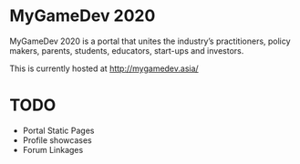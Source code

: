 MyGameDev 2020
==============

MyGameDev 2020 is a portal that unites the industry’s practitioners, policy makers, parents, students, educators, start-ups and investors.


This is currently hosted at http://mygamedev.asia/


TODO
====
- Portal Static Pages
- Profile showcases
- Forum Linkages
